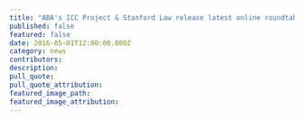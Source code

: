 ```yaml
---
title: "ABA's ICC Project & Stanford Law release latest online roundtable, Arguendo, on ICC prosecution of cultural destruction"
published: false
featured: false
date: 2016-05-01T12:00:00.000Z
category: news
contributors:
description:
pull_quote:
pull_quote_attribution:
featured_image_path:
featured_image_attribution:
---
```



